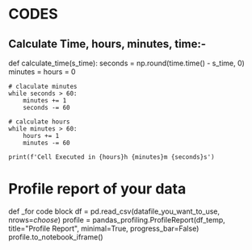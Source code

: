 # CODES
## Calculate Time, hours, minutes, time:-
def calculate_time(s_time):
    seconds = np.round(time.time() - s_time, 0)
    minutes = hours = 0

    # claculate minutes
    while seconds > 60:
        minutes += 1
        seconds -= 60
    
    # calculate hours
    while minutes > 60:
        hours += 1
        minutes -= 60

    print(f'Cell Executed in {hours}h {minutes}m {seconds}s')

# Profile report of your data
def _for code block
df = pd.read_csv(datafile_you_want_to_use, nrows=_choose_)
profile = pandas_profiling.ProfileReport(df_temp, title="Profile Report", minimal=True, progress_bar=False)
profile.to_notebook_iframe()
